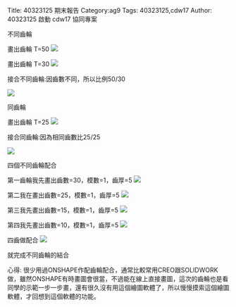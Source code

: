 Title: 40323125 期末報告
Category:ag9
Tags: 40323125,cdw17
Author: 40323125
啟動 cdw17 協同專案

<!-- PELICAN_END_SUMMARY -->

不同齒輪

畫出齒輪 T=50
<img src="http://imgur.com/CcW2TJ0">

畫出齒輪 T=30
<img src="http://imgur.com/nsj2i9W">

接合不同齒輪:因齒數不同，所以比例50/30

<img src="http://imgur.com/nmzVz7m">

同齒輪

畫出齒輪 T=25
<img src="http://imgur.com/tfBX3LD">

接合同齒輪:因為相同齒數比25/25

<img src="http://imgur.com/HBigDfa">


四個不同齒輪配合


第一齒輪我先畫出齒數=30，模數=1，齒厚=5
<img src="http://imgur.com/A2Hx10u">

第二我在畫出齒數=25，模數=1，齒厚=5
<img src="http://imgur.com/pPF6Q4O">


第三我先畫出齒數=15，模數=1，齒厚=5
<img src="http://imgur.com/hh19G1p">


第四我先畫出齒數=10，模數=1，齒厚=5
<img src="http://imgur.com/f5YdlGK">

四齒做配合
<img src="http://imgur.com/tY3pPC1">

就完成不同齒輪的結合


心得:
很少用過ONSHAPE作配齒輪配合，通常比較常用CREO跟SOLIDWORK做，雖然ONSHAPE有時畫圖會很當，不過能在線上直接畫圖，這次的齒輪也是看同學的示範一步一步畫，還有很久沒有用這個繪圖軟體了，所以慢慢摸索這個繪圖軟體，才回想到這個軟體的功能。
